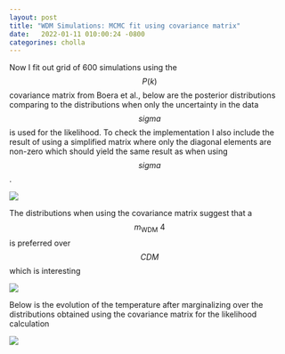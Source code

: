 ```yaml
---
layout: post
title: "WDM Simulations: MCMC fit using covariance matrix"
date:   2022-01-11 010:00:24 -0800
categorines: cholla
---
```


Now I fit out grid of 600 simulations using the $$P(k)$$ covariance matrix from Boera et al., below are the posterior distributions comparing to the distributions when only the uncertainty in the data $$sigma$$ is used for the likelihood. To check the implementation I also include the result of using a simplified matrix where only the diagonal elements are non-zero which should yield the same result as when using $$sigma$$.


<img src="{{ site.url }}assets/images/wdm_mcmc_fit_new/corner_multiple.png">


The distributions when using the covariance matrix suggest that a $$m_\mathrm{WDM}~4$$ is preferred over $$CDM$$ which is interesting     



<img src="{{ site.url }}assets/images/wdm_mcmc_fit_new/corner_covMatrix.png">


Below is the evolution of the temperature after marginalizing over the distributions obtained using the covariance matrix for the likelihood calculation



<img src="{{ site.url }}assets/images/wdm_mcmc_fit_new/fig_T0_wdm_covMatrix.png">
